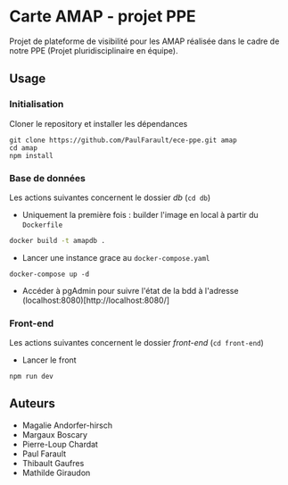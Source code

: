 # Carte AMAP - projet PPE

Projet de plateforme de visibilité pour les AMAP réalisée dans le cadre de notre PPE (Projet pluridisciplinaire en équipe).

## Usage

### Initialisation
Cloner le repository et installer les dépendances
```
git clone https://github.com/PaulFarault/ece-ppe.git amap
cd amap
npm install
```

### Base de données
Les actions suivantes concernent le dossier *db* (`cd db`)

* Uniquement la première fois : builder l'image en local à partir du `Dockerfile`
``` bash
docker build -t amapdb .
```

* Lancer une instance grace au `docker-compose.yaml`
```
docker-compose up -d
```

* Accéder à pgAdmin pour suivre l'état de la bdd à l'adresse (localhost:8080)[http://localhost:8080/]


### Front-end
Les actions suivantes concernent le dossier *front-end* (`cd front-end`)

* Lancer le front
```
npm run dev
```

## Auteurs
* Magalie Andorfer-hirsch
* Margaux Boscary
* Pierre-Loup Chardat
* Paul Farault
* Thibault Gaufres
* Mathilde Giraudon